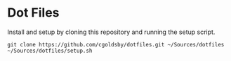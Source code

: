 # Dot Files


Install and setup by cloning this repository and running the setup script.
```
git clone https://github.com/cgoldsby/dotfiles.git ~/Sources/dotfiles
~/Sources/dotfiles/setup.sh
```
